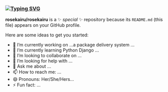 ### [![Typing SVG](https://readme-typing-svg.demolab.com?font=Fira+Code&pause=100&width=435&lines=Hi+there+ )](https://git.io/typing-svg)


**rosekairu/rosekairu** is a ✨ _special_ ✨ repository because its `README.md` (this file) appears on your GitHub profile.

Here are some ideas to get you started:

- 🔭 I’m currently working on ...a package delivery system ...
- 🌱 I’m currently learning Python Django ...
- 👯 I’m looking to collaborate on ...
- 🤔 I’m looking for help with ...
- 💬 Ask me about ...
- 📫 How to reach me: ...
- 😄 Pronouns: Her/She/Hers...
- ⚡ Fun fact: ...

